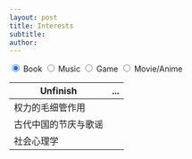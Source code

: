 ```yaml
---
layout: post
title: Interests
subtitle: 
author: 
---
```


<div class="row flex-spaces tabs">
  <input id="tab1" type="radio" name="tabs" checked>
  <label for="tab1">
    <span class="badge">Book</span>
  </label>

  <input id="tab2" type="radio" name="tabs">
  <label for="tab2">
    <span class="badge success">Music</span>
  </label>

  <input id="tab3" type="radio" name="tabs">
  <label for="tab3">
    <span class="badge secondary">Game</span>
  </label>

  <input id="tab4" type="radio" name="tabs">
  <label for="tab4">
   <span class="badge warning">Movie/Anime</span>
  </label>

  <div class="content" id="content1"> 
  <!-- book -->

  <table>
  <thead>
    <tr>
      <th>Unfinish</th>
      <th>...</th>
    </tr>
  </thead>
  <tbody>
    <tr>
      <td>权力的毛细管作用</td>
    </tr>
    <tr>
      <td>古代中国的节庆与歌谣</td>
    </tr>
    <tr>
      <td>社会心理学</td>
    </tr>
  </tbody>
</table>

  </div>
  <div class="content" id="content2">
  <!-- music -->

  </div>
  <div class="content" id="content3">
  <!-- game -->

  </div>
  <div class="content" id="content4">
  <!-- movie -->

  </div>
</div>